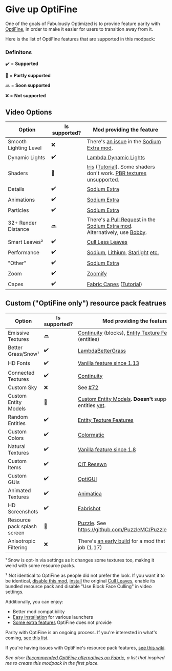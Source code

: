 # Give up OptiFine

One of the goals of Fabulously Optimized is to provide feature parity with [OptiFine](https://optifine.net/home), in order to make it easier for users to transition away from it. 

Here is the list of OptiFine features that are supported in this modpack:

### Definitons

✔️ = **Supported**

🚧 = **Partly supported**

🔜 = **Soon supported**

❌ = **Not supported**

## Video Options

| Option | Is supported? | Mod providing the feature |
|-|-|-|
| Smooth Lighting Level | ❌ | There's [an  issue](https://github.com/FlashyReese/sodium-extra-fabric/issues/125) in the [Sodium Extra mod](https://www.curseforge.com/minecraft/mc-mods/sodium-extra).
| Dynamic Lights | ✔️ | [Lambda Dynamic Lights](https://www.curseforge.com/minecraft/mc-mods/lambdynamiclights)
| Shaders | 🚧 | [Iris](https://www.curseforge.com/minecraft/mc-mods/irisshaders) ([Tutorial](./getting-shaders.md)). Some shaders don't work. [PBR textures unsupported](https://discord.com/channels/774352792659820594/774354933436645478/967251726304415784).
| Details | ✔️ | [Sodium Extra](https://www.curseforge.com/minecraft/mc-mods/sodium-extra) |
| Animations | ✔️ |  [Sodium Extra](https://www.curseforge.com/minecraft/mc-mods/sodium-extra) |
| Particles | ✔️ |  [Sodium Extra](https://www.curseforge.com/minecraft/mc-mods/sodium-extra) |
| 32+ Render Distance | 🔜 | There's [a Pull Request](https://github.com/FlashyReese/sodium-extra-fabric/pull/211) in the [Sodium Extra mod](https://www.curseforge.com/minecraft/mc-mods/sodium-extra). Alternatively, use [Bobby](https://github.com/Fabulously-Optimized/fabulously-optimized/blob/main/INCLUDED-MODS.md#alternative-mods). |
| Smart Leaves² | ✔️ | [Cull Less Leaves](https://www.curseforge.com/minecraft/mc-mods/cull-less-leaves) |
| Performance | ✔️ | [Sodium](https://www.curseforge.com/minecraft/mc-mods/sodium), [Lithium](https://www.curseforge.com/minecraft/mc-mods/lithium), [Starlight](https://www.curseforge.com/minecraft/mc-mods/starlight) [etc.](https://github.com/Fabulously-Optimized/fabulously-optimized/blob/main/INCLUDED-MODS.md#smooth) |
| "Other" | ✔️ |  [Sodium Extra](https://www.curseforge.com/minecraft/mc-mods/sodium-extra) |
| Zoom | ✔️ | [Zoomify](https://www.curseforge.com/minecraft/mc-mods/zoomify) |
| Capes | ✔️ | [Fabric Capes](https://www.curseforge.com/minecraft/mc-mods/capes) ([Tutorial](./free-cape.md)) |

## Custom ("OptiFine only") resource pack featrues

| Option | Is supported? | Mod providing the feature |
|-|-|-|
| Emissive Textures | 🔜 | [Continuity](https://www.curseforge.com/minecraft/mc-mods/continuity) (blocks), [Entity Texture Features](https://www.curseforge.com/minecraft/mc-mods/entity-texture-features-fabric) (entities) |
| Better Grass/Snow¹ | ✔️ | [LambdaBetterGrass](https://www.curseforge.com/minecraft/mc-mods/lambdabettergrass) |
| HD Fonts | ✔️ | [Vanilla feature since 1.13](https://minecraft.fandom.com/wiki/Java_Edition_1.13-pre6#Changes) |
| Connected Textures | ✔️ | [Continuity](https://www.curseforge.com/minecraft/mc-mods/continuity) |
| Custom Sky | ❌ | See [#72](https://github.com/Fabulously-Optimized/fabulously-optimized/issues/72) |
| Custom Entity Models | 🚧 | [Custom Entity Models](https://www.curseforge.com/minecraft/mc-mods/custom-entity-models-cem). **Doesn't** support all entities [yet](https://github.com/dorianpb/cem#current-state-of-this-mod). |
| Random Entities | ✔️ | [Entity Texture Features](https://www.curseforge.com/minecraft/mc-mods/entity-texture-features-fabric)
| Custom Colors | ✔️ | [Colormatic](https://www.curseforge.com/minecraft/mc-mods/colormatic) |
| Natural Textures | ✔️ | [Vanilla feature since 1.8](https://minecraft.fandom.com/wiki/Java_Edition_14w17a#Model%20format%20improvements) |
| Custom Items | ✔️ | [CIT Resewn](https://www.curseforge.com/minecraft/mc-mods/cit-resewn) |
| Custom GUIs | ✔️ | [OptiGUI](https://www.curseforge.com/minecraft/mc-mods/optigui) |
| Animated Textures | ✔️ | [Animatica](https://www.curseforge.com/minecraft/mc-mods/animatica) |
| HD Screenshots | ✔️ | [Fabrishot](https://www.curseforge.com/minecraft/mc-mods/fabrishot) |
| Resource pack splash screen | 🚧 | [Puzzle](https://www.curseforge.com/minecraft/mc-mods/puzzle). See https://github.com/PuzzleMC/Puzzle/issues/29 |
| Anisotropic Filtering | ❌ | There's [an early build](https://discord.com/channels/756612889787498627/872543494554648637/892202839361875979) for a mod that does this job (1.17) |

¹ Snow is opt-in via settings as it changes some textures too, making it weird with some resource packs.

² Not identical to OptiFine as people did not prefer the look. If you want it to be identical, [disable this mod](./disabling-mods.md), [install](./adding-more-mods.md) the original [Cull Leaves](https://www.curseforge.com/minecraft/mc-mods/cull-leaves), enable its bundled resource pack and disable "Use Block Face Culling" in video settings.

Additionally, you can enjoy:

* Better mod compatibility
* [Easy installation](https://github.com/Fabulously-Optimized/fabulously-optimized#downloads) for various launchers
* [Some extra features](https://github.com/Fabulously-Optimized/fabulously-optimized#included-mods) OptiFine does not provide

Parity with OptiFine is an ongoing process. If you're interested in what's coming, [see this list](https://github.com/Fabulously-Optimized/fabulously-optimized/issues?q=is:issue%20is:open%20label:parity).

If you're having issues with OptiFine's resource pack features, [see this wiki](./resource-pack-issues.md).

_See also: [Recommended OptiFine alternatives on Fabric](https://lambdaurora.dev/optifine_alternatives), a list that inspired me to create this modpack in the first place._
